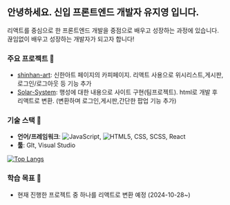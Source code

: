 
## 안녕하세요. 신입 프론트엔드 개발자 유지영 입니다.

리액트를 중심으로 한 프론트엔드 개발을 중점으로 배우고 성장하는 과정에 있습니다. <br/>
끊임없이 배우고 성장하는 개발자가 되고자 합니다!


### 주요 프로젝트 🌟
- [shinhan-art](https://github.com/jiyeong00/FED-RF-2nd-PJ-Yu_ji_yeong/tree/main/2%EC%B0%A8%ED%94%84%EB%A1%9C%EC%A0%9D%ED%8A%B8/03.%EA%B5%AC%ED%98%84%EC%86%8C%EC%8A%A4/art-app): 신한아트 페이지의 카피페이지. 리액트 사용으로 위시리스트,게시판,로그인/로그아웃 등 기능 추가
- [Solar-System](https://github.com/jiyeong00/FED-RF-2nd-PJ-Yu_ji_yeong/tree/main/SOLAR-SYSTEM-React/solar-app): 행성에 대한 내용으로 사이트 구현(팀프로젝트). html로 개발 후 리액트로 변환. (변환하며 로그인,게시판,간단한 팝업 기능 추가)


### 기술 스택 🚀
- **언어/프레임워크**: ![JavaScript](https://img.shields.io/badge/JavaScript-F7DF1E?style=for-the-badge&logo=JavaScript&logoColor=white), ![HTML5](https://img.shields.io/badge/HTML5-E34F26?style=for-the-badge&logo=html5&logoColor=white), CSS, SCSS, React
- **툴**: GIt, Visual Studio
  
[![Top Langs](https://github-readme-stats.vercel.app/api/top-langs/?username=jiyeong00)](https://github.com/anuraghazra/github-readme-stats)


### 학습 목표 🎯
- 현재 진행한 프로젝트 중 하나를 리액트로 변환 예정 (2024-10-28~)
